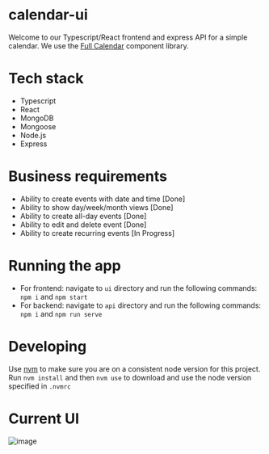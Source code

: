 # calendar-ui

Welcome to our Typescript/React frontend and express API for a simple calendar. We use the [Full Calendar](https://fullcalendar.io/) component library.

# Tech stack

- Typescript
- React
- MongoDB
- Mongoose
- Node.js
- Express

# Business requirements

- Ability to create events with date and time [Done]
- Ability to show day/week/month views [Done]
- Ability to create all-day events [Done]
- Ability to edit and delete event [Done]
- Ability to create recurring events [In Progress]

# Running the app
- For frontend: navigate to `ui` directory and run the following commands: `npm i` and `npm start`
- For backend: navigate to `api` directory and run the following commands: `npm i` and `npm run serve`

# Developing

Use [nvm](https://github.com/nvm-sh/nvm) to make sure you are on a consistent node version for this project.
Run `nvm install` and then `nvm use` to download and use the node version specified in `.nvmrc`

# Current UI

![image](https://user-images.githubusercontent.com/50315144/202090844-95e24745-55b9-41bc-ab1a-6c67f58b4a18.png)
